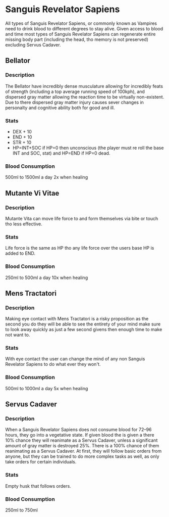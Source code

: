 # Sanguis Revelator Sapiens
All types of Sanguis Revelator Sapiens, or commonly known as Vampires need to drink blood to different degrees to stay
alive. Given access to blood and time most types of Sanguis Revelator Sapiens can regenerate entire missing body part
(including the head, tho memory is not preserved) excluding Servus Cadaver.

## Bellator

### Description
The Bellator have incredibly dense musculature allowing for incredibly feats of strength (including a top average
running speed of 100kph), and dispersed gray matter allowing the reaction time to be virtually non-existent. Due to
there dispersed gray matter injury causes sever changes in personalty and cognitive ability both for good and ill.

### Stats
+ DEX + 10
+ END + 10
+ STR + 10
+ HP=INT+SOC if HP=0 then unconscious (the player must re roll the base INT and SOC, stat) and HP=END if HP=0 dead.

### Blood Consumption
500ml to 1500ml a day 2x when healing

## Mutante Vi Vitae

### Description
Mutante Vita can move life force to and form themselves via bite or touch tho less effective.

### Stats
Life force is the same as HP tho any life force over the users base HP is added to END.

### Blood Consumption
250ml to 500ml a day 10x when healing

## Mens Tractatori

### Description
Making eye contact with Mens Tractatori is a risky proposition as the second you do they will be able to see the
entirety of your mind make sure to look away quickly as just a few second givens then enough time to make not want to.

### Stats
With eye contact the user can change the mind of any non Sanguis Revelator Sapiens to do what ever they won't.

### Blood Consumption
500ml to 1000ml a day 5x when healing

## Servus Cadaver

### Description
When a Sanguis Revelator Sapiens does not consume blood for 72–96 hours, they go into a vegetative state. If given blood
the is given a there 10% chance they will reanimate as a Servus Cadaver, unless a significant amount of gray matter is
destroyed 25%. There is a 100% chance of them reanimating as a Servus Cadaver. At first, they will follow basic orders
from anyone, but they can be trained to do more complex tasks as well, as only take orders for certain individuals.

### Stats
Empty husk that follows orders.

### Blood Consumption
250ml to 750ml
